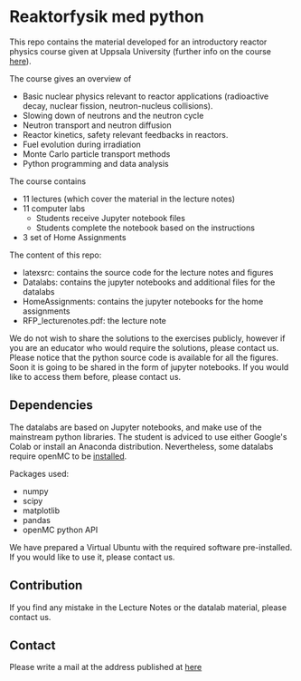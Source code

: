 # Reaktorfysik med python

This repo contains the material developed for an introductory reactor physics course given at Uppsala University (further info on the course [here](https://www.uu.se/utbildning/utbildningar/selma/kurser/?kKod=1FA456&lasar=21%2F22&typ=1)). 

The course gives an overview of

- Basic nuclear physics relevant to reactor applications (radioactive decay, nuclear fission, neutron-nucleus collisions).
- Slowing down of neutrons and the neutron cycle
- Neutron transport and neutron diffusion
- Reactor kinetics, safety relevant feedbacks in reactors.
- Fuel evolution during irradiation
- Monte Carlo particle transport methods
- Python programming and data analysis

The course contains
- 11 lectures (which cover the material in the lecture notes)
- 11 computer labs
    - Students receive Jupyter notebook files
    - Students complete the notebook based on the instructions
- 3 set of Home Assignments

The content of this repo:
- latexsrc: contains the source code for the lecture notes and figures
- Datalabs: contains the jupyter notebooks and additional files for the datalabs
- HomeAssignments: contains the jupyter notebooks for the home assignments
- RFP_lecturenotes.pdf: the lecture note

We do not wish to share the solutions to the exercises publicly, however if you are an educator who would require the solutions, please contact us. Please notice that the python source code is available for all the figures. Soon it is going to be shared in the form of jupyter notebooks. If you would like to access them before, please contact us.

## Dependencies

The datalabs are based on Jupyter notebooks, and make use of the mainstream python libraries. The student is adviced to use either Google's Colab or install an Anaconda distribution. Nevertheless, some datalabs require openMC to be [installed](https://docs.openmc.org/en/stable/quickinstall.html).

Packages used:
- numpy
- scipy
- matplotlib
- pandas
- openMC python API

We have prepared a Virtual Ubuntu with the required software pre-installed. If you would like to use it, please contact us.

## Contribution

If you find any mistake in the Lecture Notes or the datalab material, please contact us.

## Contact

Please write a mail at the address published at [here](https://katalog.uu.se/profile/?id=N16-2113)
